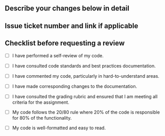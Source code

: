 ## Describe your changes below in detail

## Issue ticket number and link if applicable

## Checklist before requesting a review

- [ ] I have performed a self-review of my code.
- [ ] I have consulted code standards and best practices documentation.
- [ ] I have commented my code, particularly in hard-to-understand areas.
- [ ] I have made corresponding changes to the documentation.
- [ ] I have consulted the grading rubric and ensured that I am meeting all criteria for the assignment.
- [ ] My code follows the 20/80 rule where 20% of the code is responsible for 80% of the functionality.
- [ ] My code is well-formatted and easy to read.

